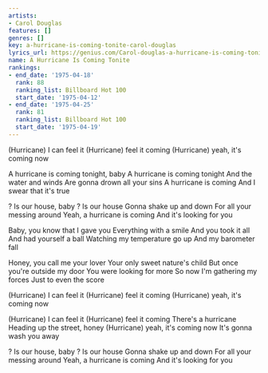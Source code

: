```yaml
---
artists:
- Carol Douglas
features: []
genres: []
key: a-hurricane-is-coming-tonite-carol-douglas
lyrics_url: https://genius.com/Carol-douglas-a-hurricane-is-coming-tonite-lyrics
name: A Hurricane Is Coming Tonite
rankings:
- end_date: '1975-04-18'
  rank: 88
  ranking_list: Billboard Hot 100
  start_date: '1975-04-12'
- end_date: '1975-04-25'
  rank: 81
  ranking_list: Billboard Hot 100
  start_date: '1975-04-19'
---
```

(Hurricane) I can feel it
(Hurricane) feel it coming
(Hurricane) yeah, it's coming now


A hurricane is coming tonight, baby
A hurricane is coming tonight
And the water and winds
Are gonna drown all your sins
A hurricane is coming
And I swear that it's true

? Is our house, baby
? Is our house
Gonna shake up and down
For all your messing around
Yeah, a hurricane is coming
And it's looking for you

Baby, you know that I gave you
Everything with a smile
And you took it all
And had yourself a ball
Watching my temperature go up
And my barometer fall


Honey, you call me your lover
Your only sweet nature's child
But once you're outside my door
You were looking for more
So now I'm gathering my forces
Just to even the score

(Hurricane) I can feel it
(Hurricane) feel it coming
(Hurricane) yeah, it's coming now

(Hurricane) I can feel it
(Hurricane) feel it coming
There's a hurricane
Heading up the street, honey
(Hurricane) yeah, it's coming now
It's gonna wash you away


? Is our house, baby
? Is our house
Gonna shake up and down
For all your messing around
Yeah, a hurricane is coming
And it's looking for you
